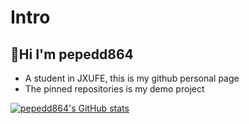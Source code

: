 # Intro
## 👋Hi I'm pepedd864
- A student in JXUFE, this is my github personal page
- The pinned repositories is my demo project


[![pepedd864's GitHub stats](https://github-readme-stats.vercel.app/api?username=pepedd864)](https://github.com/anuraghazra/github-readme-stats)
